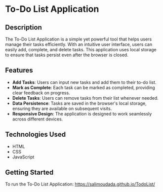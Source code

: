 # To-Do List Application

## Description

The To-Do List Application is a simple yet powerful tool that helps users manage their tasks efficiently. With an intuitive user interface, users can easily add, complete, and delete tasks. This application uses local storage to ensure that tasks persist even after the browser is closed.

## Features

- **Add Tasks**: Users can input new tasks and add them to their to-do list.
- **Mark as Complete**: Each task can be marked as completed, providing clear feedback on progress.
- **Delete Tasks**: Users can remove tasks from their list whenever needed.
- **Data Persistence**: Tasks are saved in the browser's local storage, ensuring they are available on subsequent visits.
- **Responsive Design**: The application is designed to work seamlessly across different devices.

## Technologies Used

- HTML
- CSS
- JavaScript

## Getting Started

To run the To-Do List Application: https://salimoudada.github.io/TodoList/

